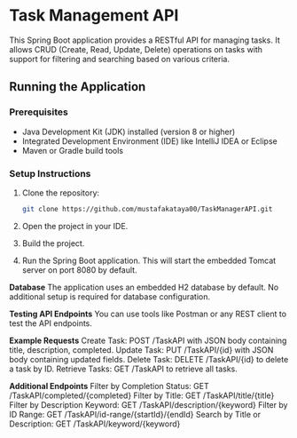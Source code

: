 # Task Management API

This Spring Boot application provides a RESTful API for managing tasks. It allows CRUD (Create, Read, Update, Delete) operations on tasks with support for filtering and searching based on various criteria.

## Running the Application

### Prerequisites

- Java Development Kit (JDK) installed (version 8 or higher)
- Integrated Development Environment (IDE) like IntelliJ IDEA or Eclipse
- Maven or Gradle build tools

### Setup Instructions

1. Clone the repository:

   ```bash
   git clone https://github.com/mustafakataya00/TaskManagerAPI.git

2. Open the project in your IDE.

3. Build the project.

4. Run the Spring Boot application. This will start the embedded Tomcat server on port 8080 by default.

**Database**
The application uses an embedded H2 database by default. No additional setup is required for database configuration.

**Testing API Endpoints**
You can use tools like Postman or any REST client to test the API endpoints.

**Example Requests**
Create Task: POST /TaskAPI with JSON body containing title, description, completed.
Update Task: PUT /TaskAPI/{id} with JSON body containing updated fields.
Delete Task: DELETE /TaskAPI/{id} to delete a task by ID.
Retrieve Tasks: GET /TaskAPI to retrieve all tasks.

**Additional Endpoints**
Filter by Completion Status: GET /TaskAPI/completed/{completed}
Filter by Title: GET /TaskAPI/title/{title}
Filter by Description Keyword: GET /TaskAPI/description/{keyword}
Filter by ID Range: GET /TaskAPI/id-range/{startId}/{endId}
Search by Title or Description: GET /TaskAPI/keyword/{keyword}





